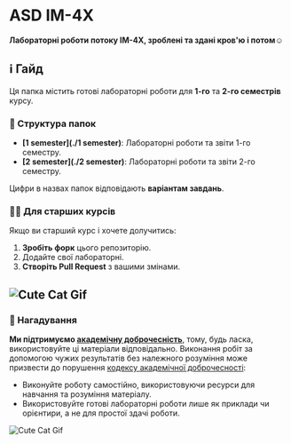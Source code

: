 # ASD IM-4X
**Лабораторні роботи потоку ІМ-4X, зроблені та здані кров'ю і потом**☺️

## ℹ️ Гайд

Ця папка містить готові лабораторні роботи для **1-го** та **2-го семестрів** курсу.


### 📂 Структура папок

- **[1 semester](./1 semester)**: Лабораторні роботи та звіти 1-го семестру.
- **[2 semester](./2 semester)**: Лабораторні роботи та звіти 2-го семестру.

Цифри в назвах папок відповідають **варіантам завдань**.

### 🧑‍🎓 Для старших курсів

Якщо ви старший курс і хочете долучитись:

1. **Зробіть форк** цього репозиторію.
2. Додайте свої лабораторні.
3. **Створіть Pull Request** з вашими змінами.

![Cute Cat Gif](https://media2.giphy.com/media/v1.Y2lkPTc5MGI3NjExcHFkM2Rrbnp5MzFsOTZwY3k2bmhvM2Q3OGozdWM3YnljMGd1ZzdpYyZlcD12MV9pbnRlcm5hbF9naWZfYnlfaWQmY3Q9Zw/mlvseq9yvZhba/giphy.gif)
---

### 📌 Нагадування
**Ми підтримуємо [академічну доброчесність](https://kpi.ua/academic-integrity)**, тому, будь ласка, використовуйте ці матеріали відповідально. Виконання робіт за допомогою чужих результатів без належного розуміння може призвести до порушення [кодексу академічної доброчесності](https://kpi.ua/academic-integrity):
- Виконуйте роботу самостійно, використовуючи ресурси для навчання та розуміння матеріалу.
- Використовуйте готові лабораторні роботи лише як приклади чи орієнтири, а не для простої здачі роботи.

![Cute Cat Gif](https://media.giphy.com/media/vFKqnCdLPNOKc/giphy.gif)
